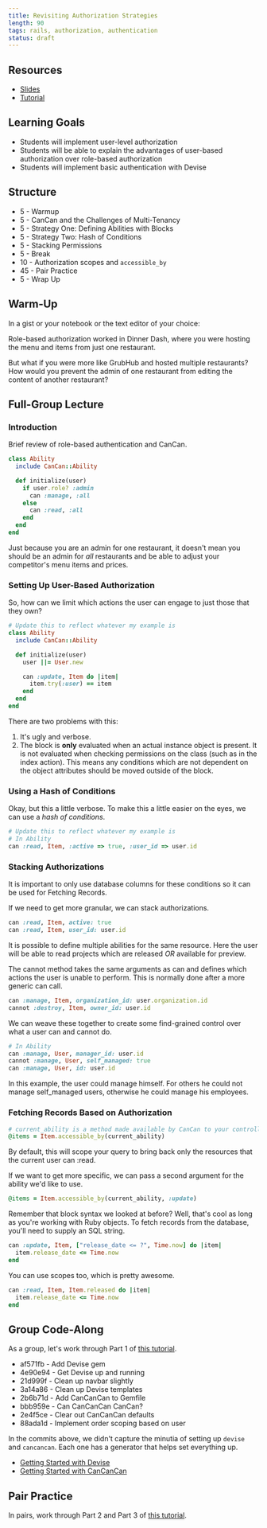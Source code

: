 ```yaml
---
title: Revisiting Authorization Strategies
length: 90
tags: rails, authorization, authentication
status: draft
---
```


## Resources

* [Slides](https://www.dropbox.com/sh/iwlgfajecdr3bt1/AAAgVD8WrTvcQMbuLBsNyuApa?dl=0)
* [Tutorial][tutorial]

[tutorial]: http://tutorials.jumpstartlab.com/academy/workshops/revisiting_authentication_and_authorization.html

## Learning Goals

* Students will implement user-level authorization
* Students will be able to explain the advantages of user-based authorization over role-based authorization
* Students will implement basic authentication with Devise

## Structure

* 5 - Warmup
* 5 - CanCan and the Challenges of Multi-Tenancy
* 5 - Strategy One: Defining Abilities with Blocks
* 5 - Strategy Two: Hash of Conditions
* 5 - Stacking Permissions
* 5 - Break
* 10 - Authorization scopes and `accessible_by`
* 45 - Pair Practice
* 5 - Wrap Up

## Warm-Up

In a gist or your notebook or the text editor of your choice:

Role-based authorization worked in Dinner Dash, where you were hosting the menu and items from just one restaurant.

But what if you were more like GrubHub and hosted multiple restaurants? How would you prevent the admin of one restaurant from editing the content of another restaurant?

## Full-Group Lecture

### Introduction

Brief review of role-based authentication and CanCan.

```rb
class Ability
  include CanCan::Ability

  def initialize(user)
    if user.role? :admin
      can :manage, :all
    else
      can :read, :all
    end
  end
end
```

Just because you are an admin for one restaurant, it doesn't mean you should be an admin for *all* restaurants and be able to adjust your competitor's menu items and prices.

### Setting Up User-Based Authorization

So, how can we limit which actions the user can engage to just those that they own?

```rb
# Update this to reflect whatever my example is
class Ability
  include CanCan::Ability

  def initialize(user)
    user ||= User.new

    can :update, Item do |item|
      item.try(:user) == item
    end
  end
end
```

There are two problems with this:

1. It's ugly and verbose.
2. The block is **only** evaluated when an actual instance object is present. It is not evaluated when checking permissions on the class (such as in the index action). This means any conditions which are not dependent on the object attributes should be moved outside of the block.

### Using a Hash of Conditions

Okay, but this a little verbose. To make this a little easier on the eyes, we can use a _hash of conditions_.

```rb
# Update this to reflect whatever my example is
# In Ability
can :read, Item, :active => true, :user_id => user.id
```

### Stacking Authorizations

It is important to only use database columns for these conditions so it can be used for Fetching Records.

If we need to get more granular, we can stack authorizations.

```rb
can :read, Item, active: true
can :read, Item, user_id: user.id
```

It is possible to define multiple abilities for the same resource. Here the user will be able to read projects which are released _OR_ available for preview.

The cannot method takes the same arguments as can and defines which actions the user is unable to perform. This is normally done after a more generic can call.

```rb
can :manage, Item, organization_id: user.organization.id
cannot :destroy, Item, owner_id: user.id
```

We can weave these together to create some find-grained control over what a user can and cannot do.

```rb
# In Ability
can :manage, User, manager_id: user.id
cannot :manage, User, self_managed: true
can :manage, User, id: user.id
```

In this example, the user could manage himself. For others he could not manage self_managed users, otherwise he could manage his employees.

### Fetching Records Based on Authorization

```rb
# current_ability is a method made available by CanCan to your controllers extending ActionController::Base
@items = Item.accessible_by(current_ability)
```

By default, this will scope your query to bring back only the resources that the current user can :read.

If we want to get more specific, we can pass a second argument for the ability we'd like to use.

```rb
@items = Item.accessible_by(current_ability, :update)
```

Remember that block syntax we looked at before? Well, that's cool as long as you're working with Ruby objects. To fetch records from the database, you'll need to supply an SQL string.

```rb
can :update, Item, ["release_date <= ?", Time.now] do |item|
  item.release_date <= Time.now
end
```

You can use scopes too, which is pretty awesome.

```rb
can :read, Item, Item.released do |item|
  item.release_date <= Time.now
end
```

## Group Code-Along

As a group, let's work through Part 1 of [this tutorial][tutorial].

* af571fb - Add Devise gem
* 4e90e94 - Get Devise up and running
* 21d999f - Clean up navbar slightly
* 3a14a86 - Clean up Devise templates
* 2b6b71d - Add CanCanCan to Gemfile
* bbb959e - Can CanCanCan CanCan?
* 2e4f5ce - Clear out CanCanCan defaults
* 88ada1d - Implement order scoping based on user

In the commits above, we didn't capture the minutia of setting up `devise` and `cancancan`. Each one has a generator that helps set everything up.

* [Getting Started with Devise](https://github.com/plataformatec/devise#getting-started)
* [Getting Started with CanCanCan](https://github.com/CanCanCommunity/cancancan#getting-started)

## Pair Practice

In pairs, work through Part 2 and Part 3 of [this tutorial][tutorial].

